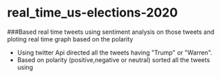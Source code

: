 # real_time_us-elections-2020
###Based real time tweets using sentiment analysis on those tweets and ploting real time graph based on the polarity
- Using twitter Api directed all the tweets having "Trump" or "Warren".
- Based on polarity (positive,negative or neutral) sorted all the tweets using 
